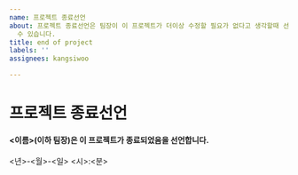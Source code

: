 ```yaml
---
name: 프로젝트 종료선언
about: 프로젝트 종료선언은 팀장이 이 프로젝트가 더이상 수정할 필요가 없다고 생각할때 선언합니다.하지만 여러 상황으로 인해 종료선언문은 파기할
  수 있습니다.
title: end of project
labels: ''
assignees: kangsiwoo

---
```


# 프로젝트 종료선언
#### <이름>(이하 팀장)은 이 프로젝트가 종료되었음을 선언합니다.

<년>-<월>-<일> <시>:<분>
